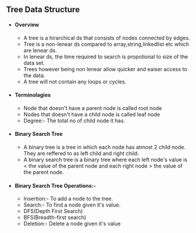 ## Tree Data Structure
- #### Overview
   - A tree is a hirarchical ds that consists of nodes  connected by edges.
   - Tree is a non-lenear ds compared to array,string,linkedlist etc which are lenear ds.
   - In lenear ds, the time required to search is propotional to size of the data set.
   - Trees however being non lenear allow quicker and eaiser access to the data.
   - A tree will not contain any loops or cycles.

- #### Terminolagies
   - Node that doesn't have a parent node is called root node
   - Nodes  that doesn't have a child node is called leaf node
   - Degree:- The total no of child node it has.

- #### Binary Search Tree
  - A binary tree is a tree in which each node has atmost 2 child node. They are reffered to as left child and right child.
  - A binary search tree is a binary tree where each left node's value is <  the value of the parent node and each right node > the value of the parent node.

- #### Binary Search Tree Operations:- 
   - Insertion:- To add a node to the tree.
   - Search:- To find a node given it's value.
   - DFS(Depth First Search)
   - BFS(Breadth-first search)
   - Deletion:- Delete a node given it's value